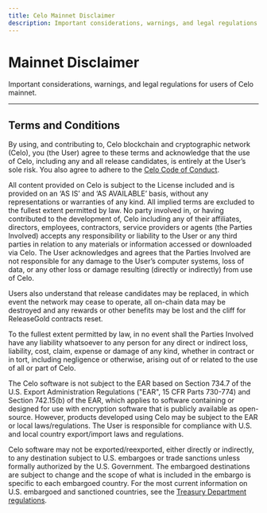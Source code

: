 ```yaml
---
title: Celo Mainnet Disclaimer
description: Important considerations, warnings, and legal regulations for users of the Celo Mainnet.
---
```


# Mainnet Disclaimer

Important considerations, warnings, and legal regulations for users of Celo mainnet.

---

## Terms and Conditions

By using, and contributing to, Celo blockchain and cryptographic network (Celo), you (the User) agree to these terms and acknowledge that the use of Celo, including any and all release candidates, is entirely at the User’s sole risk. You also agree to adhere to the [Celo Code of Conduct](https://celo.org/code-of-conduct).

All content provided on Celo is subject to the License included and is provided on an ‘AS IS’ and ‘AS AVAILABLE’ basis, without any representations or warranties of any kind. All implied terms are excluded to the fullest extent permitted by law. No party involved in, or having contributed to the development of, Celo including any of their affiliates, directors, employees, contractors, service providers or agents (the Parties Involved) accepts any responsibility or liability to the User or any third parties in relation to any materials or information accessed or downloaded via Celo. The User acknowledges and agrees that the Parties Involved are not responsible for any damage to the User’s computer systems, loss of data, or any other loss or damage resulting (directly or indirectly) from use of Celo.

Users also understand that release candidates may be replaced, in which event the network may cease to operate, all on-chain data may be destroyed and any rewards or other benefits may be lost and the cliff for ReleaseGold contracts reset.

To the fullest extent permitted by law, in no event shall the Parties Involved have any liability whatsoever to any person for any direct or indirect loss, liability, cost, claim, expense or damage of any kind, whether in contract or in tort, including negligence or otherwise, arising out of or related to the use of all or part of Celo.

The Celo software is not subject to the EAR based on Section 734.7 of the U.S. Export Administration Regulations ("EAR", 15 CFR Parts 730-774) and Section 742.15(b) of the EAR, which applies to software containing or designed for use with encryption software that is publicly available as open-source. However, products developed using Celo may be subject to the EAR or local laws/regulations. The User is responsible for compliance with U.S. and local country export/import laws and regulations.

Celo software may not be exported/reexported, either directly or indirectly, to any destination subject to U.S. embargoes or trade sanctions unless formally authorized by the U.S. Government. The embargoed destinations are subject to change and the scope of what is included in the embargo is specific to each embargoed country. For the most current information on U.S. embargoed and sanctioned countries, see the [Treasury Department regulations](https://www.treasury.gov/resource-center/sanctions/Programs/Pages/Programs.aspx).
